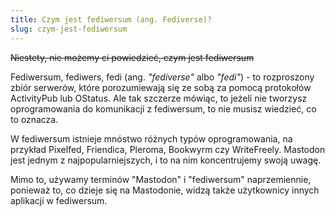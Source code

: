 ```yaml
---
title: Czym jest fediwersum (ang. Fediverse)?
slug: czym-jest-fediwersum
---
```


~~Niestety, nie możemy ci powiedzieć, czym jest fediwersum~~

Fediwersum, fediwers, fedi (ang. _"fediverse"_ albo _"fedi"_) - to rozproszony zbiór serwerów, które porozumiewają się ze sobą za pomocą protokołów ActivityPub lub OStatus. Ale tak szczerze mówiąc, to jeżeli nie tworzysz oprogramowania do komunikacji z fediwersum, to nie musisz wiedzieć, co to oznacza.

W fediwersum istnieje mnóstwo różnych typów oprogramowania, na przykład Pixelfed, Friendica, Pleroma, Bookwyrm czy WriteFreely. Mastodon jest jednym z najpopularniejszych, i to na nim koncentrujemy swoją uwagę.

Mimo to, używamy terminów "Mastodon" i "fediwersum" naprzemiennie, ponieważ to, co dzieje się na Mastodonie, widzą także użytkownicy innych aplikacji w fediwersum.
